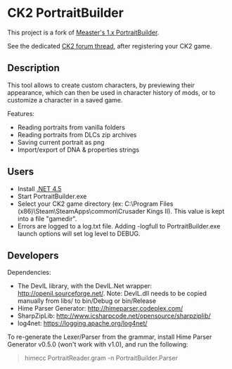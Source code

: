 # CK2 PortraitBuilder

This project is a fork of [Measter's 1.x PortraitBuilder](https://github.com/Measter/PortraitBuilder).

See the dedicated [CK2 forum thread](https://forum.paradoxplaza.com/forum/index.php?threads/utility-portrait-builder.604169/), after registering your CK2 game.

## Description

This tool allows to create custom characters, by previewing their appearance, which can then be used in character history of mods, or to customize a character in a saved game.

Features:

- Reading portraits from vanilla folders
- Reading portraits from DLCs zip archives
- Saving current portrait as png
- Import/export of DNA & properties strings

## Users

- Install [.NET 4.5](https://www.microsoft.com/en-gb/download/details.aspx?id=30653)
- Start PortraitBuilder.exe
- Select your CK2 game directory (ex: C:\Program Files (x86)\Steam\SteamApps\common\Crusader Kings II). This value is kept into a file "gamedir".
- Errors are logged to a log.txt file. Adding -logfull to PortraitBuilder.exe launch options will set log level to DEBUG.

## Developers

Dependencies:

- The DevIL library, with the DevIL.Net wrapper: http://openil.sourceforge.net/. Note: DevIL.dll needs to be copied manually from libs/ to bin/Debug or bin/Release
- Hime Parser Generator: http://himeparser.codeplex.com/
- SharpZipLib: http://www.icsharpcode.net/opensource/sharpziplib/
- log4net: https://logging.apache.org/log4net/

To re-generate the Lexer/Parser from the grammar, install Hime Parser Generator v0.5.0 (won't work with v1.0), and run the following:

> himecc PortraitReader.gram -n PortraitBuilder.Parser
